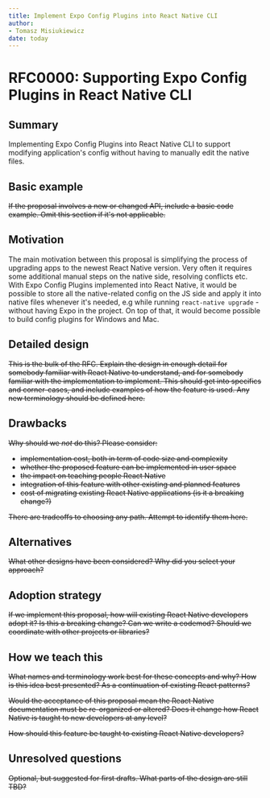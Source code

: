 ```yaml
---
title: Implement Expo Config Plugins into React Native CLI
author:
- Tomasz Misiukiewicz
date: today
---
```


# RFC0000: Supporting Expo Config Plugins in React Native CLI

## Summary

Implementing Expo Config Plugins into React Native CLI to support modifying application's config without having to manually edit the native files.

## Basic example

~~If the proposal involves a new or changed API, include a basic code example. Omit this section if it's not applicable.~~

## Motivation

The main motivation between this proposal is simplifying the process of upgrading apps to the newest React Native version. Very often it requires some additional manual steps on the native side, resolving conflicts etc. With Expo Config Plugins implemented into React Native, it would be possible to store all the native-related config on the JS side and apply it into native files whenever it's needed, e.g while running `react-native upgrade` - without having Expo in the project. On top of that, it would become possible to build config plugins for Windows and Mac.

## Detailed design

~~This is the bulk of the RFC. Explain the design in enough detail for somebody familiar with React Native to understand, and for somebody familiar with the implementation to implement. This should get into specifics and corner-cases, and include examples of how the feature is used. Any new terminology should be defined here.~~

## Drawbacks

~~Why should we _not_ do this? Please consider:~~

- ~~implementation cost, both in term of code size and complexity~~
- ~~whether the proposed feature can be implemented in user space~~
- ~~the impact on teaching people React Native~~
- ~~integration of this feature with other existing and planned features~~
- ~~cost of migrating existing React Native applications (is it a breaking change?)~~

~~There are tradeoffs to choosing any path. Attempt to identify them here.~~

## Alternatives

~~What other designs have been considered? Why did you select your approach?~~

## Adoption strategy

~~If we implement this proposal, how will existing React Native developers adopt it? Is this a breaking change? Can we write a codemod? Should we coordinate with other projects or libraries?~~

## How we teach this

~~What names and terminology work best for these concepts and why? How is this idea best presented? As a continuation of existing React patterns?~~

~~Would the acceptance of this proposal mean the React Native documentation must be re-organized or altered? Does it change how React Native is taught to new developers at any level?~~

~~How should this feature be taught to existing React Native developers?~~

## Unresolved questions

~~Optional, but suggested for first drafts. What parts of the design are still TBD?~~
